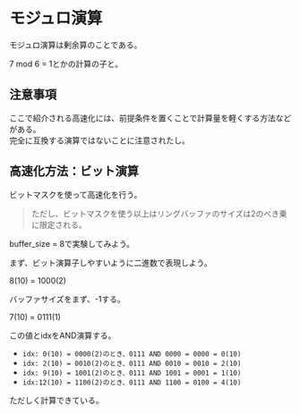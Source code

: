 # モジュロ演算

モジュロ演算は剰余算のことである。

7 mod 6 = 1とかの計算の子と。

## 注意事項

ここで紹介される高速化には、前提条件を置くことで計算量を軽くする方法などがある。  
完全に互換する演算ではないことに注意されたし。

## 高速化方法：ビット演算

ビットマスクを使って高速化を行う。  

> ただし、ビットマスクを使う以上はリングバッファのサイズは2のべき乗に限定される。

buffer_size = 8で実験してみよう。

まず、ビット演算子しやすいように二進数で表現しよう。

8(10) = 1000(2)  

バッファサイズをまず、-1する。

7(10) = 0111(1)

この値とidxをAND演算する。

- `idx: 0(10) = 0000(2)のとき、0111 AND 0000 = 0000 = 0(10)`
- `idx: 2(10) = 0010(2)のとき、0111 AND 0010 = 0010 = 2(10)`
- `idx: 9(10) = 1001(2)のとき、0111 AND 1001 = 0001 = 1(10)`
- `idx:12(10) = 1100(2)のとき、0111 AND 1100 = 0100 = 4(10)`

ただしく計算できている。
